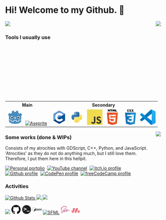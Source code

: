 <h1>Hi! Welcome to my Github. 👋</h1>

<img src="https://readme-typing-svg.herokuapp.com?font=Courier&size=20&duration=2000&multiline=true&width=490&height=80&lines=var+name+%3A%3D+%22DeanAbad%22;var+langs+%3A%3D+%5B+%22C%2B%2B%22+%2C+%22Python%22%5D;var+scripts+%3A%3D+%5B%22GDScript%22%2C+%22JavaScript%22%5D;%C2%A0"><img src="https://www.icegif.com/wp-content/uploads/icegif-2013.gif" align="right" height="258px">

<h3>Tools I usually use</h3>
<table>
    <tr>
        <th>Main</th><th>Secondary</th>
    </tr>
    <tr>
        <td>
            <a href="https://godotengine.org" target="_blank"><img src="https://raw.githubusercontent.com/godotengine/godot/master/main/app_icon.png" alt="Godot Engine" title="Godot Engine" width="50px"></a>&nbsp;&nbsp;<a href="https://www.aseprite.org/" target="_blank"><img src="https://raw.githubusercontent.com/aseprite/aseprite/main/data/icons/ase64.png" alt="Aseprite" title="Aseprite" width="50px"></a>
        </td>
        <td>
            <a href="https://isocpp.org" target="_blank"><img alt="C++" title="C++" width="50px" src="https://raw.githubusercontent.com/github/explore/f3e22f0dca2be955676bc70d6214b95b13354ee8/topics/c/c.png"></a>&nbsp;&nbsp;<a href="https://www.python.org" target="_blank"><img alt="Python" title="Python" width="50px" src="https://raw.githubusercontent.com/github/explore/80688e429a7d4ef2fca1e82350fe8e3517d3494d/topics/python/python.png"></a>&nbsp;&nbsp;<img alt="JavaScript" title="JavaScript" width="50px" src="https://raw.githubusercontent.com/github/explore/80688e429a7d4ef2fca1e82350fe8e3517d3494d/topics/javascript/javascript.png"></a>&nbsp;&nbsp;<a href="https://html.spec.whatwg.org/multipage/" target="_blank"><img alt="HTML5" title="HTML5" width="50px" src="https://raw.githubusercontent.com/github/explore/80688e429a7d4ef2fca1e82350fe8e3517d3494d/topics/html/html.png"></a>&nbsp;&nbsp;<a href="https://www.w3.org/Style/CSS/Overview.en.html" target="_blank"><img alt="CSS3" title="CSS3" width="50px" src="https://raw.githubusercontent.com/github/explore/80688e429a7d4ef2fca1e82350fe8e3517d3494d/topics/css/css.png"></a>&nbsp;&nbsp;<a href="https://code.visualstudio.com" target="_blank"><img alt="Visual Studio Code" title="Visual Studio Code" width="50px" src="https://raw.githubusercontent.com/github/explore/80688e429a7d4ef2fca1e82350fe8e3517d3494d/topics/visual-studio-code/visual-studio-code.png"></a>
        </td>
    </tr>
</table><img src="https://forums.terraria.org/index.php?attachments/slime-town-3-gif.369446/" align="right" height="200px">

<h3>Some works (done & WIPs)</h3>
<p>Consists of my atrocities with GDScript, C++, Python, and JavaScript.
'Atrocities' as they do not do anything much, but I still love them.
Therefore, I put them here in this hellpit.</p>

<a href="https://deanabad.github.io/Personal_Portfolio/" target="_blank"><img src="https://img.shields.io/badge/website-5094f0?style=for-the-badge&logo=About.me&logoColor=white" alt="Personal portolio" title="Personal portolio"></a>&nbsp;&nbsp;<a href="https://www.youtube.com/channel/UCIbFglT-SmEPmeGTXxUipZA" target="_blank"><img src="https://img.shields.io/badge/YouTube-5094f0?style=for-the-badge&logo=youtube&logoColor=white" alt="YouTube channel" title="YouTube channel"></a>&nbsp;&nbsp;<a href="https://deanabad.itch.io" target="_blank"><img src="https://img.shields.io/badge/Itch.io-5094f0?style=for-the-badge&logo=itchdotio&logoColor=white" alt="itch.io profile" title="itch.io profile"></a>&nbsp;&nbsp;<a href="https://github.com/DeanAbad" target="_blank"><img src="https://img.shields.io/badge/GitHub-f34b7d?style=for-the-badge&logo=github&logoColor=white" alt="Github profile" title="Github profile"></a>&nbsp;&nbsp;<a href="https://codepen.io/DeanAbad" target="_blank"><img src="https://img.shields.io/badge/Codepen-f34b7d?style=for-the-badge&logo=codepen&logoColor=white" alt="CodePen profile" title="CodePen profile"></a>&nbsp;&nbsp;<a href="https://www.freecodecamp.org/deanabad" target="_blank"><img src="https://img.shields.io/badge/Freecodecamp-f34b7d.svg?&style=for-the-badge&logo=freecodecamp&logoColor=white" alt="freeCodeCamp profile" title="freeCodeCamp profile"></a>

<h3>Activities</h3>
<a title="Visit my Github repositories" href="https://github.com/DeanAbad?tab=repositories" target="_blank">
<img src="https://github-readme-stats.vercel.app/api?username=DeanAbad&show_icons=true&include_all_commits=true&custom_title=Github%20Stats&hide_border=true&hide_rank=true" alt="Github Stats"></a><a title="Visit my Github repositories" href="https://github.com/DeanAbad?tab=repositories" target="_blank">
<img src="https://github-readme-stats.vercel.app/api/top-langs/?username=DeanAbad&hide=c,scss,makefile,shell,java,batchfile&exclude_repo=30-Days-Of-JavaScript,Turtle_and_Freegames_Snake,CPP-SFML_Menu-Login_System_Mockup_Source,full-blockchain-solidity-course-py,Web-Dev-For-Beginners,awesome-github-profile-readme,anuraghazra,creative-profile-readme&layout=compact&langs_count=6&hide_border=true&card_width=240px">
</a><a title="Visit my Github repositories" href="https://github.com/DeanAbad?tab=repositories" target="_blank"><img src="https://github-profile-trophy.vercel.app/?username=DeanAbad&no-frame=true&row=2&column=2"></a>

<br>

<a href="https://open.spotify.com/user/31okxaqyjgfwqsgnlggepdkaanju" target="_blank"><img src="https://github-readme-spotify-ebon.vercel.app/api/spotify" /></a>
<a href="https://github.com" target="_blank"><img alt="Github" title="Github | VSC Source Control" width="30px" src="https://raw.githubusercontent.com/github/explore/78df643247d429f6cc873026c0622819ad797942/topics/github/github.png" /></a> <a href="https://github.com/microsoft/terminal" target="_blank"><img alt="Terminal" title="Terminal | Windows Terminal" width="30px" src="https://raw.githubusercontent.com/github/explore/d92924b1d925bb134e308bd29c9de6c302ed3beb/topics/terminal/terminal.png" /></a> <a href="https://www.gnu.org/software/bash/" target="_blank"><img alt="Bash" title="Bash | MSYS2" width="30px" src="https://raw.githubusercontent.com/github/explore/80688e429a7d4ef2fca1e82350fe8e3517d3494d/topics/bash/bash.png" /></a> <a href="sfml-dev.org/index.php" target="_blank"><img alt="SFML" title="SFML" width="30px" src="https://raw.githubusercontent.com/SFML/SFML/master/examples/assets/logo.png" /></a> <a href="https://www.javascript.com" target="_blank"> <a href="https://sass-lang.com" target="_blank"><img alt="Sass" title="Sass" width="30px" src="https://raw.githubusercontent.com/github/explore/80688e429a7d4ef2fca1e82350fe8e3517d3494d/topics/sass/sass.png" /></a> <a href="https://materializecss.com" target="_blank"><img alt="Materialize" title="Materialize" width="30px" src="https://raw.githubusercontent.com/Dogfalo/materialize/v1-dev/images/m-logo-salmon.png" /></a>
